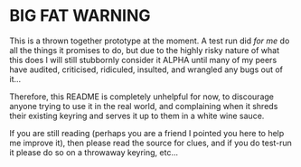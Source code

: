 BIG FAT WARNING
===============

This is a thrown together prototype at the moment. A test run did *for me* do
all the things it promises to do, but due to the highly risky nature of what
this does I will still stubbornly consider it ALPHA until many of my peers have
audited, criticised, ridiculed, insulted, and wrangled any bugs out of it...

Therefore, this README is completely unhelpful for now, to discourage anyone
trying to use it in the real world, and complaining when it shreds their
existing keyring and serves it up to them in a white wine sauce.

If you are still reading (perhaps you are a friend I pointed you here to help
me improve it), then please read the source for clues, and if you do test-run
it please do so on a throwaway keyring, etc...
